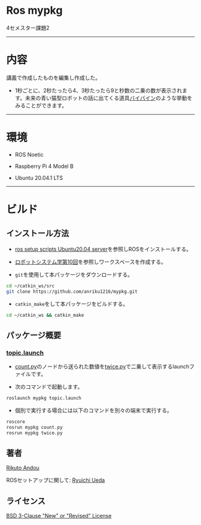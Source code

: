 # Ros mypkg

4セメスター課題2

---

# 内容

講義で作成したものを編集し作成した。

- 1秒ごとに、2秒たったら4、3秒たったら9と秒数の二乗の数が表示されます。未来の青い猫型ロボットの話に出てくる道具[バイバイン](https://github.com/anriku1216/myled/blob/main/myled/baibain.c)のような挙動をみることができます。

---
# 環境

- ROS Noetic

- Raspberry Pi 4 Model B

- Ubuntu 20.04.1 LTS

---

# ビルド

## インストール方法

- [ros setup scripts Ubuntu20.04 server](http://github.com/ryuichiueda/ros_setup_scripts_Ubuntu20.04_server)を参照しROSをインストールする。

- [ロボットシステム学第10回](http://ryuichiueda.github.io/robosys2020/lesson10_ros.html#/)を参照しワークスペースを作成する。

- `git`を使用して本パッケージをダウンロードする。

```bash
cd ~/catkin_ws/src
git clone https://github.com/anriku1216/mypkg.git
```
- `catkin_make`をして本パッケージをビルドする。

```bash
cd ~/catkin_ws && catkin_make
```

## パッケージ概要

### [topic.launch](http://github.com/anriku1216/mypkg/blob/main/launch/topic.launch)

- [count.py](https://github.com/anriku1216/mypkg/blob/main/scripts/count.py)のノードから送られた数値を[twice.py](https://github.com/anriku1216/mypkg/blob/main/scripts/twice.py)で二乗して表示するlaunchファイルです。

- 次のコマンドで起動します。

```bash
roslaunch mypkg topic.launch
```

- 個別で実行する場合には以下のコマンドを別々の端末で実行する。

```bash
roscore
rosrun mypkg count.py
rosrun mypkg twice.py
```

## 著者

[Rikuto Andou](http://github.com/anriku1216)

ROSセットアップに関して:
[Ryuichi Ueda](http://github.com/ryuichiueda)

## ライセンス

[BSD 3-Clause "New" or "Revised" License](http://github.com/anriku1216/mypkg/blob/main/LICENSE)
